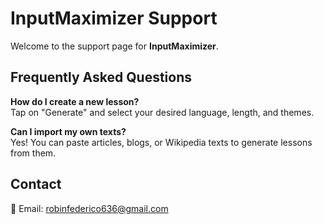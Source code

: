 # InputMaximizer Support

Welcome to the support page for **InputMaximizer**.

## Frequently Asked Questions
**How do I create a new lesson?**  
Tap on "Generate" and select your desired language, length, and themes.  

**Can I import my own texts?**  
Yes! You can paste articles, blogs, or Wikipedia texts to generate lessons from them.  

## Contact
📩 Email: robinfederico636@gmail.com
